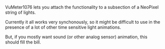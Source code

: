 VuMeter1076 lets you attach the functionality to a subsection of a NeoPixel
string of lights.

Currently it all works very synchonously, so it might be difficult to use
in the presence of a lot of other time sensitive light animations.

But, if you mostly want sound (or other analog sensor) animation, this
should fill the bill.
